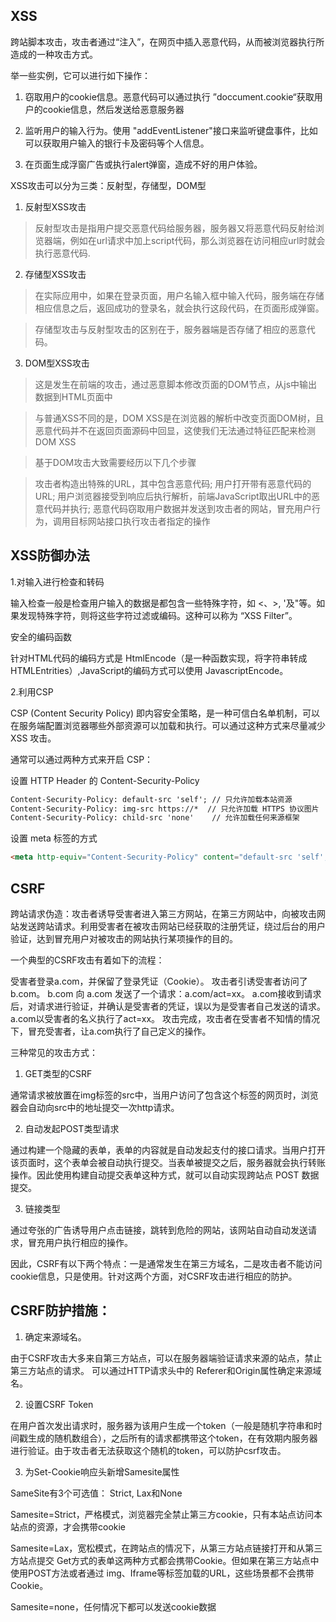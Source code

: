## XSS

跨站脚本攻击，攻击者通过“注入”，在网页中插入恶意代码，从而被浏览器执行所造成的一种攻击方式。

举一些实例，它可以进行如下操作：



1. 窃取用户的cookie信息。恶意代码可以通过执行 ”doccument.cookie“获取用户的cookie信息，然后发送给恶意服务器

2. 监听用户的输入行为。使用 "addEventListener"接口来监听键盘事件，比如可以获取用户输入的银行卡及密码等个人信息。

3. 在页面生成浮窗广告或执行alert弹窗，造成不好的用户体验。





XSS攻击可以分为三类：反射型，存储型，DOM型



1. 反射型XSS攻击

>  反射型攻击是指用户提交恶意代码给服务器，服务器又将恶意代码反射给浏览器端，例如在url请求中加上script代码，那么浏览器在访问相应url时就会执行恶意代码.



2. 存储型XSS攻击

> 在实际应用中，如果在登录页面，用户名输入框中输入<script>alert('存储型 XSS 攻击')</script>代码，服务端在存储相应信息之后，返回成功的登录名，就会执行这段代码，在页面形成弹窗。

>  存储型攻击与反射型攻击的区别在于，服务器端是否存储了相应的恶意代码。



3. DOM型XSS攻击

> 这是发生在前端的攻击，通过恶意脚本修改页面的DOM节点，从js中输出数据到HTML页面中

> 与普通XSS不同的是，DOM XSS是在浏览器的解析中改变页面DOM树，且恶意代码并不在返回页面源码中回显，这使我们无法通过特征匹配来检测DOM XSS

> 基于DOM攻击大致需要经历以下几个步骤

> 攻击者构造出特殊的URL，其中包含恶意代码;
> 		用户打开带有恶意代码的URL;
> 		用户浏览器接受到响应后执行解析，前端JavaScript取出URL中的恶意代码并执行;
> 		恶意代码窃取用户数据并发送到攻击者的网站，冒充用户行为，调用目标网站接口执行攻击者指定的操作



## XSS防御办法

1.对输入进行检查和转码

输入检查一般是检查用户输入的数据是都包含一些特殊字符，如 <、>, '及"等。如果发现特殊字符，则将这些字符过滤或编码。这种可以称为 “XSS Filter”。

安全的编码函数

针对HTML代码的编码方式是 HtmlEncode（是一种函数实现，将字符串转成 HTMLEntrities）,JavaScript的编码方式可以使用 JavascriptEncode。



2.利用CSP

CSP (Content Security Policy) 即内容安全策略，是一种可信白名单机制，可以在服务端配置浏览器哪些外部资源可以加载和执行。可以通过这种方式来尽量减少 XSS 攻击。

通常可以通过两种方式来开启 CSP：

设置 HTTP Header 的 Content-Security-Policy
```tex
Content-Security-Policy: default-src 'self'; // 只允许加载本站资源
Content-Security-Policy: img-src https://*  // 只允许加载 HTTPS 协议图片
Content-Security-Policy: child-src 'none'    // 允许加载任何来源框架
```

设置 meta 标签的方式
```html
<meta http-equiv="Content-Security-Policy" content="default-src 'self'; img-src https://*; child-src 'none'">
```



## CSRF

跨站请求伪造：攻击者诱导受害者进入第三方网站，在第三方网站中，向被攻击网站发送跨站请求。利用受害者在被攻击网站已经获取的注册凭证，绕过后台的用户验证，达到冒充用户对被攻击的网站执行某项操作的目的。

一个典型的CSRF攻击有着如下的流程：

受害者登录a.com，并保留了登录凭证（Cookie）。
攻击者引诱受害者访问了b.com。
b.com 向 a.com 发送了一个请求：a.com/act=xx。
a.com接收到请求后，对请求进行验证，并确认是受害者的凭证，误以为是受害者自己发送的请求。
a.com以受害者的名义执行了act=xx。
攻击完成，攻击者在受害者不知情的情况下，冒充受害者，让a.com执行了自己定义的操作。



三种常见的攻击方式：

1. GET类型的CSRF

通常请求被放置在img标签的src中，当用户访问了包含这个标签的网页时，浏览器会自动向src中的地址提交一次http请求。



2. 自动发起POST类型请求

通过构建一个隐藏的表单，表单的内容就是自动发起支付的接口请求。当用户打开该页面时，这个表单会被自动执行提交。当表单被提交之后，服务器就会执行转账操作。因此使用构建自动提交表单这种方式，就可以自动实现跨站点 POST 数据提交。



3. 链接类型

通过夸张的广告诱导用户点击链接，跳转到危险的网站，该网站自动自动发送请求，冒充用户执行相应的操作。

因此，CSRF有以下两个特点：一是通常发生在第三方域名，二是攻击者不能访问cookie信息，只是使用。针对这两个方面，对CSRF攻击进行相应的防护。



## CSRF防护措施：

1. 确定来源域名。

由于CSRF攻击大多来自第三方站点，可以在服务器端验证请求来源的站点，禁止第三方站点的请求。 可以通过HTTP请求头中的 Referer和Origin属性确定来源域名。



2. 设置CSRF Token

在用户首次发出请求时，服务器为该用户生成一个token（一般是随机字符串和时间戳生成的随机数组合），之后所有的请求都携带这个token，在有效期内服务器进行验证。由于攻击者无法获取这个随机的token，可以防护csrf攻击。



3. 为Set-Cookie响应头新增Samesite属性

SameSite有3个可选值： Strict, Lax和None

Samesite=Strict，严格模式，浏览器完全禁止第三方cookie，只有本站点访问本站点的资源，才会携带cookie

Samesite=Lax，宽松模式，在跨站点的情况下，从第三方站点链接打开和从第三方站点提交 Get方式的表单这两种方式都会携带Cookie。但如果在第三方站点中使用POST方法或者通过 img、Iframe等标签加载的URL，这些场景都不会携带Cookie。

Samesite=none，任何情况下都可以发送cookie数据